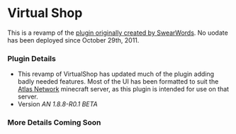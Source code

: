 # Virtual Shop #

This is a revamp of the [plugin originally created by SwearWords](http://dev.bukkit.org/bukkit-plugins/virtualshop/). No uodate has been deployed since October 29th, 2011. 

### Plugin Details ###

* This revamp of VirtualShop has updated much of the plugin adding badly needed features. Most of the UI has been formatted to suit the [Atlas Network](http://anmc.enjin.com/) minecraft server, as this plugin is intended for use on that server.
* Version *AN 1.8.8-R0.1 BETA*

### More Details Coming Soon ###
